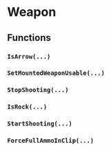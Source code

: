 # Weapon

## Functions

### `IsArrow(...)`

### `SetMountedWeaponUsable(...)`

### `StopShooting(...)`

### `IsRock(...)`

### `StartShooting(...)`

### `ForceFullAmmoInClip(...)`
